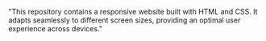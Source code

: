 "This repository contains a responsive website built with HTML and CSS. It adapts seamlessly to different screen sizes, providing an optimal user experience across devices."

